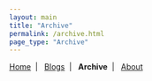 ```yaml
---
layout: main
title: "Archive"
permalink: /archive.html
page_type: "Archive"
---
```

<p class="navigation-bar">
  <a href="/index.html">Home</a>&nbsp;&nbsp;|&nbsp;&nbsp;
  <a href="/blogs.html">Blogs</a>&nbsp;&nbsp;|&nbsp;&nbsp;
  <b>Archive</b>&nbsp;&nbsp;|&nbsp;&nbsp;
  <a href="/about.html">About</a>
</p>

<div>
    <style>
        ul {
            height: 1px;
            /* 字符间隔-8px */
            letter-spacing: -8px;
        }

        li {
            height: 5.5px;
            /* display: inline-block; */
            /* 字符间隔默认 */
            letter-spacing: normal;
        }

        h3 {
            height: 2px;
        }
    </style>
</div>

# Archive

Sometimes, I write down what I learned, what I thought, what surprised me, and what I wanted to remember.

{% assign posts_by_year = site.posts | sort: "date" | reverse %}
{% assign current_year = nil %}

{% for post in posts_by_year %}
  {% capture post_year %}{{ post.date | date: "%Y" }}{% endcapture %}
  {% if current_year != post_year %}
    {% if current_year %}
    {% endif %}
    {% assign current_year = post_year %}
   <h3>{{ current_year }}</h3>
  {% endif %}
  <ul><li><a href="{{ post.url }}">{{ post.date | date: "%d %b %Y" }} -- {{ post.title }}</a></li></ul>
  {% if forloop.last %}
  {% endif %}
{% endfor %}
